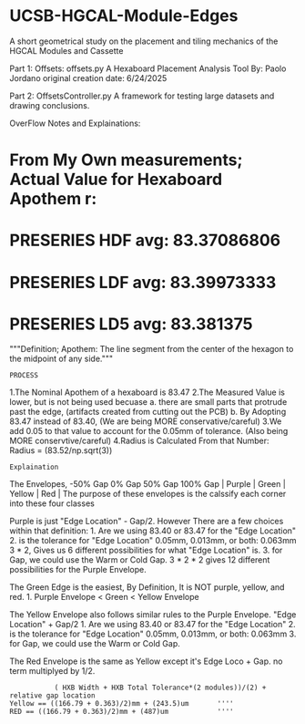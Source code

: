 # UCSB-HGCAL-Module-Edges
A short geometrical study on the placement and tiling mechanics of the HGCAL Modules and Cassette

Part 1: Offsets: offsets.py 
A Hexaboard Placement Analysis Tool
By: Paolo Jordano
original creation date: 6/24/2025

Part 2: OffsetsController.py
A framework for testing large datasets and drawing conclusions. 




OverFlow Notes and Explainations:
# From My Own measurements; Actual Value for Hexaboard Apothem r: 
#   PRESERIES HDF avg: 83.37086806
#   PRESERIES LDF avg: 83.39973333
#   PRESERIES LD5 avg: 83.381375

"""Definition; Apothem: The line segment from the center of the hexagon to the midpoint of any side."""

    

    PROCESS

1.The Nominal Apothem of a hexaboard is 83.47
2.The Measured Value is lower, but is not being used becuase
    a. there are small parts that protrude past the edge, (artifacts created from cutting out the PCB)
    b. By Adopting 83.47 instead of 83.40, (We are being MORE conservative/careful)
3.We add 0.05 to that value to account for the 0.05mm of tolerance. (Also being MORE conservtive/careful)
4.Radius is Calculated From that Number: Radius = (83.52/np.sqrt(3))

    Explaination

The Envelopes, 
            -50% Gap     0% Gap      50% Gap     100% Gap
                |   Purple  |   Green   |  Yellow   |   Red    |
The purpose of these envelopes is the calssify each corner into these four classes

Purple is just "Edge Location" - Gap/2. However There are a few choices within that definition:
    1. Are we using 83.40 or 83.47 for the "Edge Location"
    2. is the tolerance for "Edge Location" 0.05mm, 0.013mm, or both: 0.063mm
        3 * 2, Gives us 6 different possibilities for what "Edge Location" is. 
    3. for Gap, we could use the Warm or Cold Gap.
        3 * 2 * 2 gives 12 different possibilities for the Purple Envelope. 


The Green Edge is the easiest, By Definition, It is NOT     purple, yellow, and red. 
    1.    Purple Envelope < Green < Yellow Envelope

The Yellow Envelope also follows similar rules to the Purple Envelope. "Edge Location" + Gap/2
    1.  Are we using 83.40 or 83.47 for the "Edge Location"
    2. is the tolerance for "Edge Location" 0.05mm, 0.013mm, or both: 0.063mm
    3. for Gap, we could use the Warm or Cold Gap.

The Red Envelope is the same as Yellow except it's Edge Loco + Gap. no term multiplyed by 1/2. 

               ( HXB Width + HXB Total Tolerance*(2 modules))/(2) + relative gap location
    Yellow == ((166.79 + 0.363)/2)mm + (243.5)um       ''''
    RED == ((166.79 + 0.363)/2)mm + (487)um            ''''
